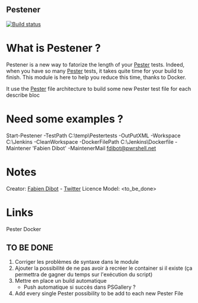 ## Pestener

[![Build status](https://ci.appveyor.com/api/projects/status/x3er7r2p0n96wggd?svg=true)](https://ci.appveyor.com/project/fabiendibot/Pestener)

# What is Pestener ?

Pestener is a new way to fatorize the length of your [Pester](https://github.com/Pester) tests.
Indeed, when you have so many [Pester](https://github.com/Pester) tests, it takes quite time for your build to finish.
This module is here to help you reduce this time, thanks to Docker.

It use the [Pester](https://github.com/Pester) file architecture to build some new Pester test file for each describe bloc

# Need some examples ?
Start-Pestener -TestPath C:\temp\Pestertests -OutPutXML -Workspace C:\Jenkins -CleanWorkspace -DockerFilePath C:\Jenkins\Dockerfile -Maintener 'Fabien Dibot' -MaintenerMail fdibot@pwrshell.net

# Notes
Creator: [Fabien Dibot](https://pwrshell.net) - [Twitter](https://twitter.com/fdibot)
Licence Model: <to_be_done>

# Links
Pester
Docker


## TO BE DONE 

1. Corriger les problèmes de syntaxe dans le module
2. Ajouter la possibilité de ne pas avoir à recréer le container si il existe (ça permettra de gagner du temps sur l'exécution du script)
3. Mettre en place un build automatique
     * Push automatique si succès dans PSGallery ?
4. Add every single Pester possibility to be add to each new Pester File

